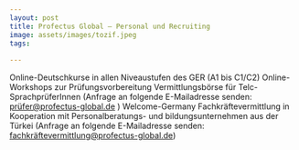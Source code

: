 ```yaml
---
layout: post
title: Profectus Global – Personal und Recruiting
image: assets/images/tozif.jpeg
tags:
  
---
```

Online-Deutschkurse in allen Niveaustufen des GER (A1 bis C1/C2)
Online-Workshops zur Prüfungsvorbereitung 
Vermittlungsbörse für Telc-SprachprüferInnen (Anfrage an folgende E-Mailadresse senden: prüfer@profectus-global.de )
Welcome-Germany Fachkräftevermittlung in Kooperation mit Personalberatungs- und bildungsunternehmen aus der Türkei (Anfrage an folgende E-Mailadresse senden: fachkräftevermittlung@profectus-global.de) 